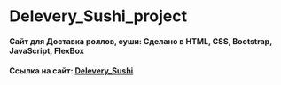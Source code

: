 # Delevery_Sushi_project
<h4 align="left">Сайт для Доставка роллов, суши: Сделано в HTML, CSS, Bootstrap, JavaScript, FlexBox</h4>
<h4 align="left">Cсылка на сайт: <a href="https://tolebijaksybai.github.io/Delevery_Sushi_project/" target="_blank">Delevery_Sushi</a></h4>
<br/>


